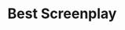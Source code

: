 ---
title: "Best Screenplay"
edition: 2018
winner: Wes Anderson
kind: "technical"
film: isle-of-dogs.md
image: https://m.media-amazon.com/images/M/MV5BNzFiYTVlY2YtNGYzZi00ZjE2LTk5ZTItZDcxMzgzMmQ4OTUwXkEyXkFqcGdeQXVyNjE1OTU4OTc@._V1_FMjpg_UX1280_.jpg
type: award
weight: 3
---